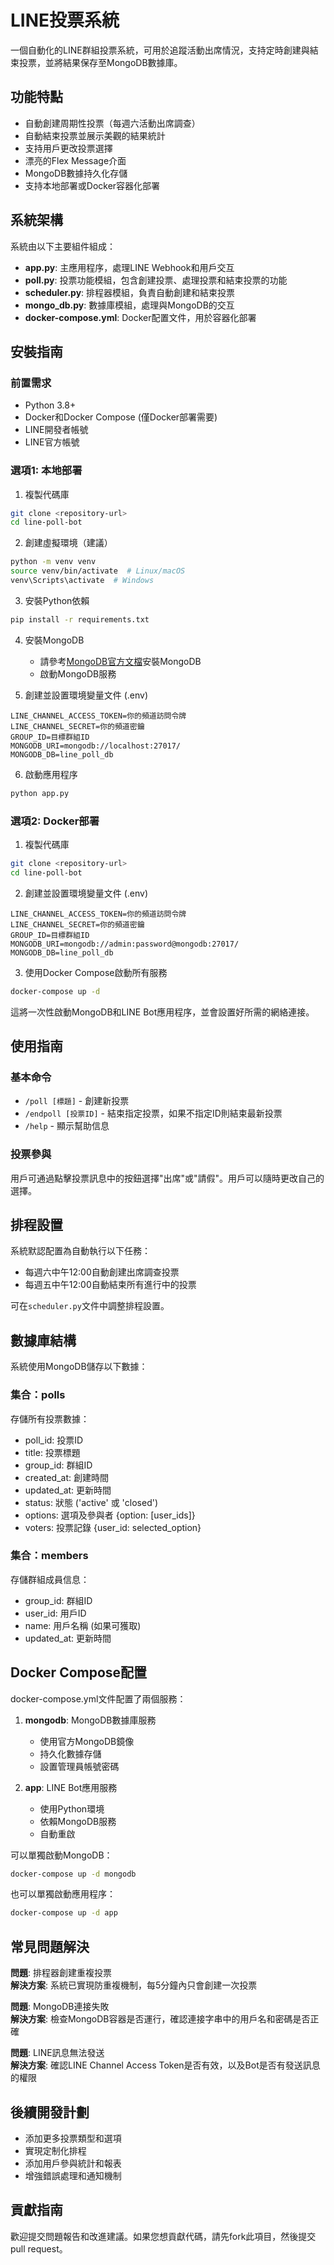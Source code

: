 # LINE投票系統

一個自動化的LINE群組投票系統，可用於追蹤活動出席情況，支持定時創建與結束投票，並將結果保存至MongoDB數據庫。

## 功能特點

- 自動創建周期性投票（每週六活動出席調查）
- 自動結束投票並展示美觀的結果統計
- 支持用戶更改投票選擇
- 漂亮的Flex Message介面
- MongoDB數據持久化存儲
- 支持本地部署或Docker容器化部署

## 系統架構

系統由以下主要組件組成：

- **app.py**: 主應用程序，處理LINE Webhook和用戶交互
- **poll.py**: 投票功能模組，包含創建投票、處理投票和結束投票的功能
- **scheduler.py**: 排程器模組，負責自動創建和結束投票
- **mongo_db.py**: 數據庫模組，處理與MongoDB的交互
- **docker-compose.yml**: Docker配置文件，用於容器化部署

## 安裝指南

### 前置需求

- Python 3.8+
- Docker和Docker Compose (僅Docker部署需要)
- LINE開發者帳號
- LINE官方帳號

### 選項1: 本地部署

1. 複製代碼庫
```bash
git clone <repository-url>
cd line-poll-bot
```

2. 創建虛擬環境（建議）
```bash
python -m venv venv
source venv/bin/activate  # Linux/macOS
venv\Scripts\activate  # Windows
```

3. 安裝Python依賴
```bash
pip install -r requirements.txt
```

4. 安裝MongoDB
   - 請參考[MongoDB官方文檔](https://docs.mongodb.com/manual/installation/)安裝MongoDB
   - 啟動MongoDB服務

5. 創建並設置環境變量文件 (.env)
```
LINE_CHANNEL_ACCESS_TOKEN=你的頻道訪問令牌
LINE_CHANNEL_SECRET=你的頻道密鑰
GROUP_ID=目標群組ID
MONGODB_URI=mongodb://localhost:27017/
MONGODB_DB=line_poll_db
```

6. 啟動應用程序
```bash
python app.py
```

### 選項2: Docker部署

1. 複製代碼庫
```bash
git clone <repository-url>
cd line-poll-bot
```

2. 創建並設置環境變量文件 (.env)
```
LINE_CHANNEL_ACCESS_TOKEN=你的頻道訪問令牌
LINE_CHANNEL_SECRET=你的頻道密鑰
GROUP_ID=目標群組ID
MONGODB_URI=mongodb://admin:password@mongodb:27017/
MONGODB_DB=line_poll_db
```

3. 使用Docker Compose啟動所有服務
```bash
docker-compose up -d
```

這將一次性啟動MongoDB和LINE Bot應用程序，並會設置好所需的網絡連接。

## 使用指南

### 基本命令

- `/poll [標題]` - 創建新投票
- `/endpoll [投票ID]` - 結束指定投票，如果不指定ID則結束最新投票
- `/help` - 顯示幫助信息

### 投票參與

用戶可通過點擊投票訊息中的按鈕選擇"出席"或"請假"。用戶可以隨時更改自己的選擇。

## 排程設置

系統默認配置為自動執行以下任務：

- 每週六中午12:00自動創建出席調查投票
- 每週五中午12:00自動結束所有進行中的投票

可在`scheduler.py`文件中調整排程設置。

## 數據庫結構

系統使用MongoDB儲存以下數據：

### 集合：polls

存儲所有投票數據：
- poll_id: 投票ID
- title: 投票標題
- group_id: 群組ID
- created_at: 創建時間
- updated_at: 更新時間
- status: 狀態 ('active' 或 'closed')
- options: 選項及參與者 {option: [user_ids]}
- voters: 投票記錄 {user_id: selected_option}

### 集合：members

存儲群組成員信息：
- group_id: 群組ID
- user_id: 用戶ID
- name: 用戶名稱 (如果可獲取)
- updated_at: 更新時間

## Docker Compose配置

docker-compose.yml文件配置了兩個服務：

1. **mongodb**: MongoDB數據庫服務
   - 使用官方MongoDB鏡像
   - 持久化數據存儲
   - 設置管理員帳號密碼

2. **app**: LINE Bot應用服務
   - 使用Python環境
   - 依賴MongoDB服務
   - 自動重啟

可以單獨啟動MongoDB：
```bash
docker-compose up -d mongodb
```

也可以單獨啟動應用程序：
```bash
docker-compose up -d app
```

## 常見問題解決

**問題**: 排程器創建重複投票  
**解決方案**: 系統已實現防重複機制，每5分鐘內只會創建一次投票

**問題**: MongoDB連接失敗  
**解決方案**: 檢查MongoDB容器是否運行，確認連接字串中的用戶名和密碼是否正確

**問題**: LINE訊息無法發送  
**解決方案**: 確認LINE Channel Access Token是否有效，以及Bot是否有發送訊息的權限

## 後續開發計劃

- 添加更多投票類型和選項
- 實現定制化排程
- 添加用戶參與統計和報表
- 增強錯誤處理和通知機制

## 貢獻指南

歡迎提交問題報告和改進建議。如果您想貢獻代碼，請先fork此項目，然後提交pull request。

